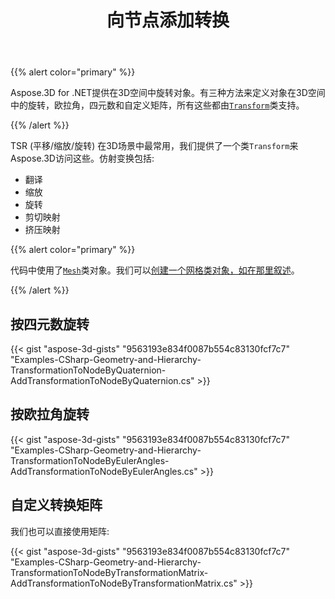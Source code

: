 ﻿---
title: 向节点添加转换
type: docs
weight: 30
url: /zh/net/adding-transformation-to-the-node/
description: TSR (平移/缩放/旋转) 在3D场景中最常用，我们提供了一个类转换来Aspose.3D访问这些。
---
{{% alert color="primary" %}}

Aspose.3D for .NET提供在3D空间中旋转对象。有三种方法来定义对象在3D空间中的旋转，欧拉角，四元数和自定义矩阵，所有这些都由[`Transform`](https://reference.aspose.com/3d/net/aspose.threed/transform)类支持。

{{% /alert %}}

TSR (平移/缩放/旋转) 在3D场景中最常用，我们提供了一个类`Transform`来Aspose.3D访问这些。仿射变换包括:

- 翻译
- 缩放
- 旋转
- 剪切映射
- 挤压映射

{{% alert color="primary" %}}

代码中使用了[`Mesh`](https://reference.aspose.com/3d/net/aspose.threed.entities/mesh)类对象。我们可以[创建一个网格类对象，如在那里叙述](/3d/zh/net/create-3d-mesh-and-scene/)。

{{% /alert %}}
## **按四元数旋转**
{{< gist "aspose-3d-gists" "9563193e834f0087b554c83130fcf7c7" "Examples-CSharp-Geometry-and-Hierarchy-TransformationToNodeByQuaternion-AddTransformationToNodeByQuaternion.cs" >}}
## **按欧拉角旋转**
{{< gist "aspose-3d-gists" "9563193e834f0087b554c83130fcf7c7" "Examples-CSharp-Geometry-and-Hierarchy-TransformationToNodeByEulerAngles-AddTransformationToNodeByEulerAngles.cs" >}}
## **自定义转换矩阵**
我们也可以直接使用矩阵:

{{< gist "aspose-3d-gists" "9563193e834f0087b554c83130fcf7c7" "Examples-CSharp-Geometry-and-Hierarchy-TransformationToNodeByTransformationMatrix-AddTransformationToNodeByTransformationMatrix.cs" >}}
